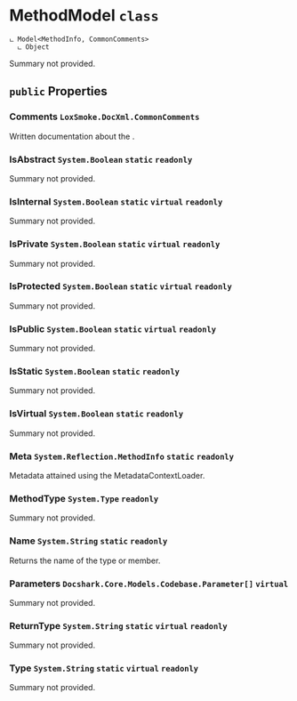 # MethodModel `class`

```
ட Model<MethodInfo, CommonComments>
  ட Object
```

Summary not provided.

## `public` Properties

### Comments <code title="comments here">LoxSmoke.DocXml.CommonComments</code>

Written documentation about the <see cref="P:Docshark.Core.Models.Codebase.Model`2.Meta" />.

### IsAbstract <code title="comments here">System.Boolean</code> `static` `readonly`

Summary not provided.

### IsInternal <code title="comments here">System.Boolean</code> `static` `virtual` `readonly`

Summary not provided.

### IsPrivate <code title="comments here">System.Boolean</code> `static` `virtual` `readonly`

Summary not provided.

### IsProtected <code title="comments here">System.Boolean</code> `static` `virtual` `readonly`

Summary not provided.

### IsPublic <code title="comments here">System.Boolean</code> `static` `virtual` `readonly`

Summary not provided.

### IsStatic <code title="comments here">System.Boolean</code> `static` `readonly`

Summary not provided.

### IsVirtual <code title="comments here">System.Boolean</code> `static` `readonly`

Summary not provided.

### Meta <code title="comments here">System.Reflection.MethodInfo</code> `static` `readonly`

Metadata attained using the MetadataContextLoader.

### MethodType <code title="comments here">System.Type</code> `readonly`

Summary not provided.

### Name <code title="comments here">System.String</code> `static` `readonly`

Returns the name of the type or member.

### Parameters <code title="comments here">Docshark.Core.Models.Codebase.Parameter[]</code> `virtual`

Summary not provided.

### ReturnType <code title="comments here">System.String</code> `static` `virtual` `readonly`

Summary not provided.

### Type <code title="comments here">System.String</code> `static` `virtual` `readonly`

Summary not provided.

